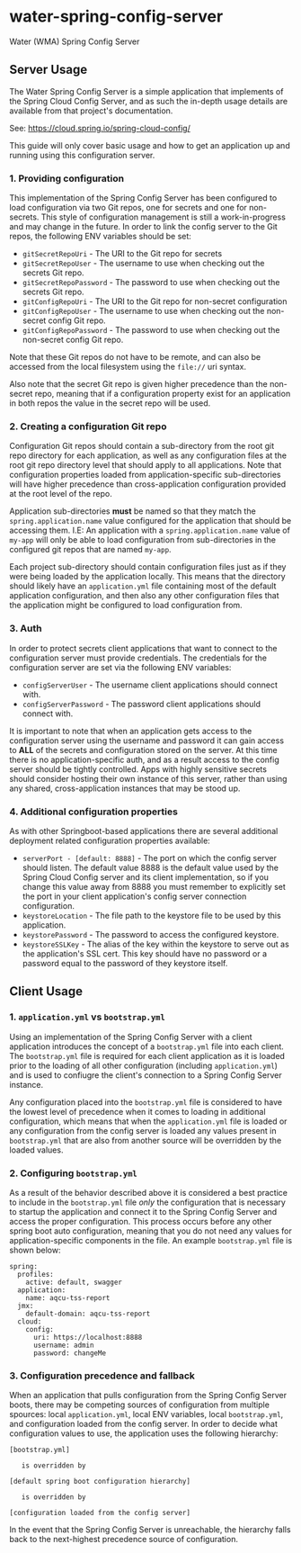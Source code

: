 # water-spring-config-server
Water (WMA) Spring Config Server

## Server Usage
The Water Spring Config Server is a simple application that implements of the Spring Cloud Config Server, and as such the in-depth usage details are available from that project's documentation.

See: https://cloud.spring.io/spring-cloud-config/

This guide will only cover basic usage and how to get an application up and running using this configuration server.

### 1. Providing configuration
This implementation of the Spring Config Server has been configured to load configuration via two Git repos, one for secrets and one for non-secrets. This style of configuration management is still a work-in-progress and may change in the future. In order to link the config server to the Git repos, the following ENV variables should be set:

- `gitSecretRepoUri` - The URI to the Git repo for secrets
- `gitSecretRepoUser` - The username to use when checking out the secrets Git repo.
- `gitSecretRepoPassword` - The password to use when checking out the secrets Git repo.
- `gitConfigRepoUri` - The URI to the Git repo for non-secret configuration
- `gitConfigRepoUser` - The username to use when checking out the non-secret config Git repo.
- `gitConfigRepoPassword` - The password to use when checking out the non-secret config Git repo.

Note that these Git repos do not have to be remote, and can also be accessed from the local filesystem using the `file://` uri syntax. 

Also note that the secret Git repo is given higher precedence than the non-secret repo, meaning that if a configuration property exist for an application in both repos the value in the secret repo will be used.

### 2. Creating a configuration Git repo
Configuration Git repos should contain a sub-directory from the root git repo directory for each application, as well as any configuration files at the root git repo directory level that should apply to all applications. Note that configuration properties loaded from application-specific sub-directories will have higher precedence than cross-application configuration provided at the root level of the repo. 

Application sub-directories **must** be named so that they match the `spring.application.name` value configured for the application that should be accessing them. I.E: An application with a `spring.application.name` value of `my-app` will only be able to load configuration from sub-directories in the configured git repos that are named `my-app`.

Each project sub-directory should contain configuration files just as if they were being loaded by the application locally. This means that the directory should likely have an `application.yml` file containing most of the default application configuration, and then also any other configuration files that the application might be configured to load configuration from.
### 3. Auth
In order to protect secrets client applications that want to connect to the configuration server must provide credentials. The credentials for the configuration server are set via the following ENV variables:

- `configServerUser` - The username client applications should connect with.
- `configServerPassword` - The password client applications should connect with.

It is important to note that when an application gets access to the configuration server using the username and password it can gain access to **ALL** of the secrets and configuration stored on the server. At this time there is no application-specific auth, and as a result access to the config server should be tightly controlled. Apps with highly sensitive secrets should consider hosting their own instance of this server, rather than using any shared, cross-application instances that may be stood up.

### 4. Additional configuration properties
As with other Springboot-based applications there are several additional deployment related configuration properties available:

- `serverPort - [default: 8888]` - The port on which the config server should listen. The default value 8888 is the default value used by the Spring Cloud Config server and its client implementation, so if you change this value away from 8888 you must remember to explicitly set the port in your client application's config server connection configuration.
- `keystoreLocation` - The file path to the keystore file to be used by this application.
- `keystorePassword` - The password to access the configured keystore.
- `keystoreSSLKey` - The alias of the key within the keystore to serve out as the application's SSL cert. This key should have no password or a password equal to the password of they keystore itself.

## Client Usage
### 1. `application.yml` vs `bootstrap.yml`
Using an implementation of the Spring Config Server with a client application introduces the concept of a `bootstrap.yml` file into each client. The `bootstrap.yml` file is required for each client application as it is loaded prior to the loading of all other configuration (including `application.yml`) and is used to confiugre the client's connection to a Spring Config Server instance.

Any configuration placed into the `bootstrap.yml` file is considered to have the lowest level of precedence when it comes to loading in additional configuration, which means that when the `application.yml` file is loaded or any configuration from the config server is loaded any values present in `bootstrap.yml` that are also from another source will be overridden by the loaded values.

### 2. Configuring `bootstrap.yml`
As a result of the behavior described above it is considered a best practice to include in the `bootstrap.yml` file _only_ the configuration that is necessary to startup the application and connect it to the Spring Config Server and access the proper configuration. This process occurs before any other spring boot auto configuration, meaning that you do not need any values for application-specific components in the file. An example `bootstrap.yml` file is shown below:
```
spring:
  profiles:
    active: default, swagger
  application:
    name: aqcu-tss-report
  jmx:
    default-domain: aqcu-tss-report
  cloud:
    config:
      uri: https://localhost:8888
      username: admin
      password: changeMe
```

### 3. Configuration precedence and fallback
When an application that pulls configuration from the Spring Config Server boots, there may be competing sources of configuration from multiple spources: local `application.yml`, local ENV variables, local `bootstrap.yml`, and configuration loaded from the config server. In order to decide what configuration values to use, the application uses the following hierarchy:
```
[bootstrap.yml]

   is overridden by

[default spring boot configuration hierarchy]

   is overridden by

[configuration loaded from the config server]
```
In the event that the Spring Config Server is unreachable, the hierarchy falls back to the next-highest precedence source of configuration.